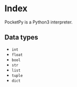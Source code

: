 # Index

PocketPy is a Python3 interpreter.


## Data types

+ `int`
+ `float`
+ `bool`
+ `str`
+ `list`
+ `tuple`
+ `dict`
